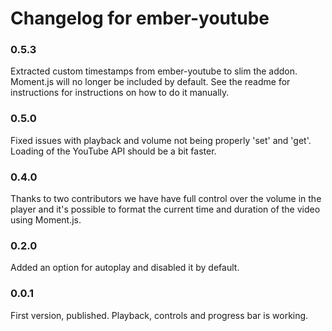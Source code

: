 # Changelog for ember-youtube

### 0.5.3

Extracted custom timestamps from ember-youtube to slim the addon. Moment.js will no longer be included by default. See the readme for instructions for instructions on how to do it manually.

### 0.5.0

Fixed issues with playback and volume not being properly 'set' and 'get'. Loading of the YouTube API should be a bit faster.

### 0.4.0

Thanks to two contributors we have have full control over the volume in the player and it's possible to format the current time and duration of the video using Moment.js.

### 0.2.0

Added an option for autoplay and disabled it by default.

### 0.0.1

First version, published. Playback, controls and progress bar is working.
